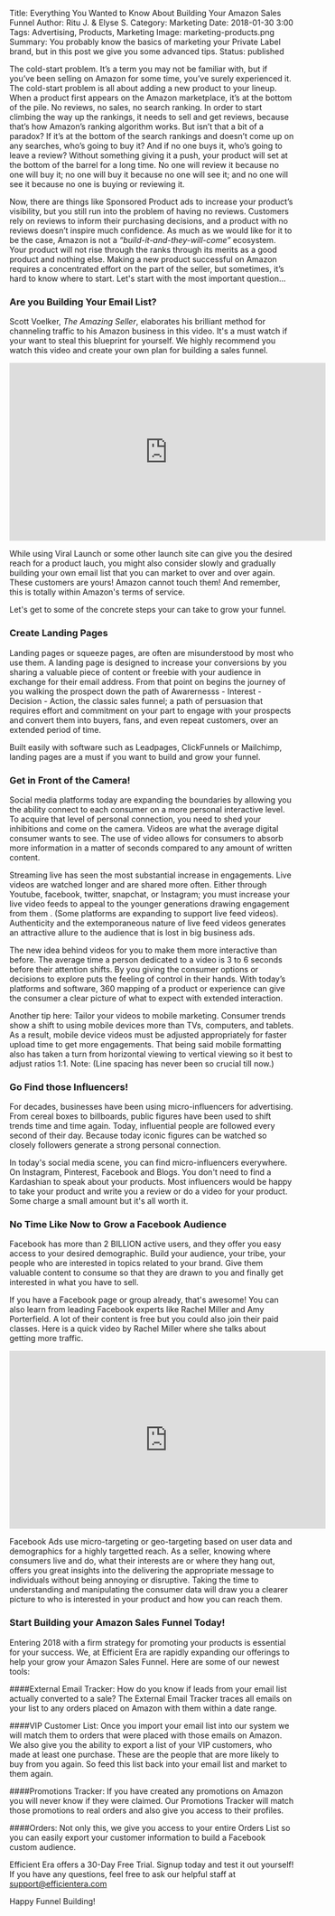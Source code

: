 Title: Everything You Wanted to Know About Building Your Amazon Sales Funnel
Author: Ritu J. & Elyse S.
Category: Marketing
Date: 2018-01-30 3:00
Tags: Advertising, Products, Marketing
Image: marketing-products.png
Summary: You probably know the basics of marketing your Private Label brand, but in this post we give you some advanced tips.
Status: published

The cold-start problem. It’s a term you may not be familiar with, but if you’ve been selling on Amazon for some time, you’ve surely experienced it. The cold-start problem is all about adding a new product to your lineup. When a product first appears on the Amazon marketplace, it’s at the bottom of the pile. No reviews, no sales, no search ranking. In order to start climbing the way up the rankings, it needs to sell and get reviews, because that’s how Amazon’s ranking algorithm works. But isn’t that a bit of a paradox? If it’s at the bottom of the search rankings and doesn’t come up on any searches, who’s going to buy it? And if no one buys it, who’s going to leave a review? Without something giving it a push, your product will set at the bottom of the barrel for a long time. No one will review it because no one will buy it; no one will buy it because no one will see it; and no one will see it because no one is buying or reviewing it.

Now, there are things like Sponsored Product ads to increase your product’s visibility, but you still run into the problem of having no reviews. Customers rely on reviews to inform their purchasing decisions, and a product with no reviews doesn’t inspire much confidence. As much as we would like for it to be the case, Amazon is not a *“build-it-and-they-will-come”* ecosystem. Your product will not rise through the ranks through its merits as a good product and nothing else. Making a new product successful on Amazon requires a concentrated effort on the part of the seller, but sometimes, it’s hard to know where to start. Let's start with the most important question...

### Are you Building Your Email List?

Scott Voelker, <i>The Amazing Seller</i>, elaborates his brilliant method for channeling traffic to his Amazon business in this video. It's a must watch if your want to steal this blueprint for yourself. We highly recommend you watch this video and create your own plan for building a sales funnel.

<p align="center">
<iframe src="https://www.facebook.com/plugins/video.php?href=https%3A%2F%2Fwww.facebook.com%2Ftheamazingseller%2Fvideos%2F805128766277824%2F&show_text=0&width=560" width="560" height="315" style="border:none;overflow:hidden" align="center" scrolling="no" frameborder="0" allowTransparency="true" allowFullScreen="true"></iframe>
</p>

While using Viral Launch or some other launch site can give you the desired reach for a product lauch, you might also consider slowly and gradually building your own email list that you can market to over and over again. These customers are yours! Amazon cannot touch them! And remember, this is totally within Amazon's terms of service.

Let's get to some of the concrete steps your can take to grow your funnel.

### Create Landing Pages ###
Landing pages or squeeze pages, are often are misunderstood by most who use them. A landing page is designed to increase your conversions by you sharing a valuable piece of content or freebie with your audience in exchange for their email address. From that point on begins the journey of you walking the prospect down the path of Awarernesss - Interest - Decision - Action, the classic sales funnel; a path of persuasion that requires effort and commitment on your part to engage with your prospects and convert them into buyers, fans, and even repeat customers, over an extended period of time.

Built easily with software such as Leadpages, ClickFunnels or Mailchimp, landing pages are a must if you want to build and grow your funnel.

### Get in Front of the Camera!
Social media platforms today are expanding the boundaries by allowing you the ability connect to each consumer on a more personal interactive level. To acquire that level of personal connection, you need to shed your inhibitions and come on the camera. Videos are what the average digital consumer wants to see. The use of video allows for consumers to absorb more information in a matter of seconds compared to any amount of written content.

Streaming live has seen the most substantial increase in engagements. Live videos are watched longer and are shared more often. Either through Youtube, facebook, twitter, snapchat, or Instagram; you must increase your live video feeds to appeal to the younger generations drawing engagement from them . (Some platforms are expanding to support live feed videos). Authenticity and the extemporaneous nature of live feed videos generates an attractive allure to the audience that is lost in big business ads.

The new idea behind videos for you to make them more interactive than before. The average time a person dedicated to a video is 3 to 6 seconds before their attention shifts. By you giving the consumer options or decisions to explore puts the feeling of control in their hands. With today’s platforms and software, 360 mapping of a product or experience can give the consumer a clear picture of what to expect with extended interaction.

Another tip here: Tailor your videos to mobile marketing. Consumer trends show a shift to using mobile devices more than TVs, computers, and tablets. As a result, mobile device videos must be adjusted appropriately for faster upload time to get more engagements. That being said mobile formatting also has taken a turn from horizontal viewing to vertical viewing so it best to adjust ratios 1:1. Note: (Line spacing has never been so crucial till now.)

### Go Find those Influencers! ###
For decades, businesses have been using micro-influencers for advertising. From cereal boxes to billboards, public figures have been used to shift trends time and time again. Today, influential people are followed every second of their day. Because today iconic figures can be watched so closely followers generate a strong personal connection.

In today's social media scene, you can find micro-influencers everywhere. On Instagram, Pinterest, Facebook and Blogs. You don't need to find a Kardashian to speak about your products. Most influencers would be happy to take your product and write you a review or do a video for your product. Some charge a small amount but it's all worth it.

### No Time Like Now to Grow a Facebook Audience ###
Facebook has more than 2 BILLION active users, and they offer you easy access to your desired demographic. Build your audience, your tribe, your people who are interested in topics related to your brand. Give them valuable content to consume so that they are drawn to you and finally get interested in what you have to sell.

If you have a Facebook page or group already, that's awesome! You can also learn from leading Facebook experts like Rachel Miller and Amy Porterfield. A lot of their content is free but you could also join their paid classes. Here is a quick video by Rachel Miller where she talks about getting more traffic.

<p align="center">
<iframe width="560" height="315" src="https://www.youtube.com/embed/oiAacd4QVz0" frameborder="0" allow="autoplay; encrypted-media" allowfullscreen></iframe>
</p>

Facebook Ads use micro-targeting or geo-targeting based on user data and demographics for a highly targetted reach. As a seller, knowing where consumers live and do, what their interests are or where they hang out, offers you great insights into the delivering the appropriate message to individuals without being annoying or disruptive. Taking the time to understanding and manipulating the consumer data will draw you a clearer picture to who is interested in your product and how you can reach them.


### Start Building your Amazon Sales Funnel Today! ###
Entering 2018 with a firm strategy for promoting your products is essential for your success. We, at Efficient Era are rapidly expanding our offerings to help your grow your Amazon Sales Funnel. Here are some of our newest tools:

####External Email Tracker:
How do you know if leads from your email list actually converted to a sale? The External Email Tracker traces all emails on your list to any orders placed on Amazon with them within a date range.

####VIP Customer List:
Once you import your email list into our system we will match them to orders that were placed with those emails on Amazon. We also give you the ability to export a list of your VIP customers, who made at least one purchase. These are the people that are more likely to buy from you again. So feed this list back into your email list and market to them again.

####Promotions Tracker:
If you have created any promotions on Amazon you will never know if they were claimed. Our Promotions Tracker will match those promotions to real orders and also give you access to their profiles.

####Orders:
Not only this, we give you access to your entire Orders List so you can easily export your customer information to build a Facebook custom audience.

Efficient Era offers a 30-Day Free Trial. Signup today and test it out yourself! If you have any questions, feel free to ask our helpful staff at support@efficientera.com

Happy Funnel Building!
